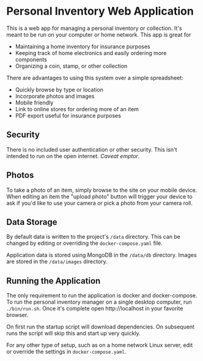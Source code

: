Personal Inventory Web Application
==================================

This is a web app for managing a personal inventory or collection. It's meant to be run on your computer or home network.  This app is great for

- Maintaining a home inventory for insurance purposes
- Keeping track of home electronics and easily ordering more components
- Organizing a coin, stamp, or other collection

There are advantages to using this system over a simple spreadsheet:

- Quickly browse by type or location
- Incorporate photos and images
- Mobile friendly
- Link to online stores for ordering more of an item
- PDF export useful for insurance purposes

Security
--------

There is no included user authentication or other security. This isn't intended to run on the open internet.  *Caveat emptor*.

Photos
------

To take a photo of an item, simply browse to the site on your mobile device.  When editing an item the "upload photo" button will trigger your device to ask if you'd like to use your camera or pick a photo from your camera roll.

Data Storage
------------

By default data is written to the project's `/data` directory.  This can be changed by editing or overriding the `docker-compose.yaml` file.

Application data is stored using MongoDB in the `/data/db` directory.  Images are stored in the `/data/images` directory.

Running the Application
-----------------------

The only requirement to run the application is docker and docker-compose.  To run the personal inventory manager on a single desktop computer, run `./bin/run.sh`. Once it's complete open http://localhost in your favorite browser.

On first run the startup script will download dependencies. On subsequent runs the script will skip this and start up very quickly.

For any other type of setup, such as on a home network Linux server, edit or override the settings in `docker-compose.yaml`.
